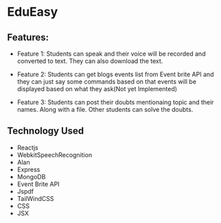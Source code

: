 # EduEasy

## Features:

* Feature 1: Students can speak and their voice will be recorded and converted to text. They can also download the text.

* Feature 2: Students can get blogs events list from Event brite API and they can just say some commands based on that events will be displayed based on what they ask(Not yet Implemented)

* Feature 3: Students can post their doubts mentionaing topic and their names. Along with a file. Other students can solve the doubts.



## Technology Used

* Reactjs
* WebkitSpeechRecognition
* Alan
* Express
* MongoDB
* Event Brite API
* Jspdf
* TailWindCSS
* CSS
* JSX


